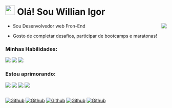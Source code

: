 <h1 align="left"><img src="https://raw.githubusercontent.com/kaueMarques/kaueMarques/master/hi.gif" height="30px"> Olá! Sou Willian Igor</h1>

<img align="right" style="margin-bottom: 20px" src="https://github-readme-stats.vercel.app/api/top-langs/?username=Willianprof&layout=compact&theme=github_dark"/>

- Sou Desenvolvedor web Fron-End

- Gosto de completar desafios, participar de bootcamps e maratonas!
<div>

  <h3>Minhas Habilidades:</h3>
  <img src="https://img.shields.io/static/v1?label=&message=HTML&color=0d1117&style=for-the-badge&logo=HTML5"/>
  <img src="https://img.shields.io/static/v1?label=&message=CSS&color=0d1117&style=for-the-badge&logo=CSS3"/>
  <img src="https://img.shields.io/static/v1?label=&message=SASS&color=0d1117&style=for-the-badge&logo=Sass"/>
  
</div>
<div>

  <h3>Estou aprimorando:</h3>
  <img src="https://img.shields.io/static/v1?label=&message=JavaScript&color=0d1117&style=for-the-badge&logo=JavaScript"/>
  <img src="https://img.shields.io/static/v1?label=&message=TypeScript&color=0d1117&style=for-the-badge&logo=TypeScript"/>
  <img src="https://img.shields.io/static/v1?label=&message=React&color=0d1117&style=for-the-badge&logo=React"/>
  <img src="https://img.shields.io/static/v1?label=&message=Next.js&color=0d1117&style=for-the-badge&logo=Next.js"/>

</div>

<h2></h2>

<a href="https://github.com/Willianprof" target="_blank"><img src="https://img.shields.io/static/v1?label=-&message=GitHub&color=181717&style=for-the-badge&logo=GitHub" alt="Github"></a>
<a href="https://www.linkedin.com/in/willian-igor-santos-prof/" target="_blank"><img src="https://img.shields.io/static/v1?label=-&message=LinkedIn&color=0A66C2&style=for-the-badge&logo=LinkedIn" alt="Github"></a>
<a href="https://www.twitch.tv/willianigorprof" target="_blank"><img src="https://img.shields.io/static/v1?label=-&message=Twitch&color=9146FF&style=for-the-badge&logo=Twitch" alt="Github"></a>
<a href="mailto:willianigorprof@gmail.com" target="_blank"><img src="https://img.shields.io/static/v1?label=-&message=Gmail&color=EA4335&style=for-the-badge&logo=Gmail" alt="Github"></a>
<a href="whatsapp://send?phone=5579998667534&text=Olá!" target="_blank"><img src="https://img.shields.io/static/v1?label=-&message=WhatsApp&color=25D366&style=for-the-badge&logo=WhatsApp" alt="Github"></a>
